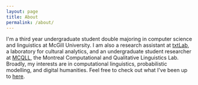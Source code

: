 ```yaml
---
layout: page
title: About
permalink: /about/
---
```


I'm a third year undergraduate student double majoring in computer science and linguistics  at McGill University. I am also a research assistant at [txtLab](https://txtlab.org/), a laboratory for cultural analytics, and an undergraduate student researcher at [MCQLL](http://mcqll.org/), the Montreal Computational and Qualitative Linguistics Lab. Broadly, my interests are in computational linguistics, probabilistic modelling, and digital humanities. Feel free to check out what I've been up to [here](../projects/). 



